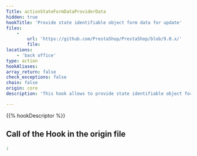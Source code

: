 ```yaml
---
Title: actionStateFormDataProviderData
hidden: true
hookTitle: 'Provide state identifiable object form data for update'
files:
    -
        url: 'https://github.com/PrestaShop/PrestaShop/blob/9.0.x/'
        file: 
locations:
    - 'back office'
type: action
hookAliases: 
array_return: false
check_exceptions: false
chain: false
origin: core
description: 'This hook allows to provide state identifiable object form data which will prefill the form in update/edition page'

---
```


{{% hookDescriptor %}}

## Call of the Hook in the origin file

```php
;
```
